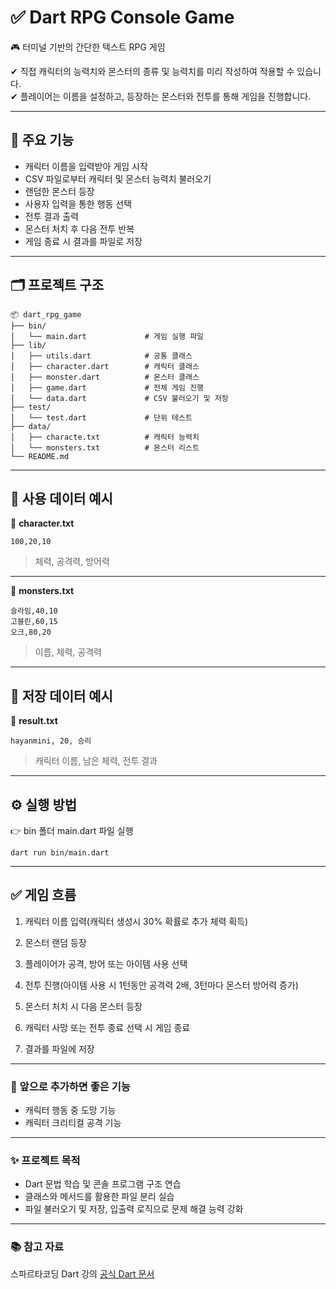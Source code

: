 # ✅ Dart RPG Console Game

🎮 터미널 기반의 간단한 텍스트 RPG 게임

✔ 직접 캐릭터의 능력치와 몬스터의 종류 및 능력치를 미리 작성하여 적용할 수 있습니다. <br>
✔ 플레이어는 이름을 설정하고, 등장하는 몬스터와 전투를 통해 게임을 진행합니다.

---

## 📌 주요 기능

- 캐릭터 이름을 입력받아 게임 시작
- CSV 파일로부터 캐릭터 및 몬스터 능력치 불러오기
- 랜덤한 몬스터 등장
- 사용자 입력을 통한 행동 선택
- 전투 결과 출력
- 몬스터 처치 후 다음 전투 반복
- 게임 종료 시 결과를 파일로 저장

---

## 🗂️ 프로젝트 구조
```
📦 dart_rpg_game
├── bin/
│   └── main.dart             # 게임 실행 파일
├── lib/
│   ├── utils.dart            # 공통 클래스
│   ├── character.dart        # 캐릭터 클래스
│   ├── monster.dart          # 몬스터 클래스
│   ├── game.dart             # 전체 게임 진행
│   └── data.dart             # CSV 불러오기 및 저장
├── test/
│   └── test.dart             # 단위 테스트
├── data/
│   ├── characte.txt          # 캐릭터 능력치
│   └── monsters.txt          # 몬스터 리스트
└── README.md
```

---

## 📄 사용 데이터 예시

📌 **character.txt**
```
100,20,10
```
> 체력, 공격력, 방어력

 ---
📌 **monsters.txt**
```
슬라임,40,10
고블린,60,15
오크,80,20
```
> 이름, 체력, 공격력

---

## 📄 저장 데이터 예시

📌 **result.txt**
```
hayanmini, 20, 승리
```
> 캐릭터 이름, 남은 체력, 전투 결과

---

## ⚙️ 실행 방법

👉 bin 폴더 main.dart 파일 실행
```
dart run bin/main.dart
```

---

## ✅ 게임 흐름

1. 캐릭터 이름 입력(캐릭터 생성시 30% 확률로 추가 체력 획득)

2. 몬스터 랜덤 등장

3. 플레이어가 공격, 방어 또는 아이템 사용 선택

4. 전투 진행(아이템 사용 시 1턴동안 공격력 2배, 3턴마다 몬스터 방어력 증가)

5. 몬스터 처치 시 다음 몬스터 등장

6. 캐릭터 사망 또는 전투 종료 선택 시 게임 종료

7. 결과를 파일에 저장

---

### 🐾 앞으로 추가하면 좋은 기능

- 캐릭터 행동 중 도망 기능
- 캐릭터 크리티컬 공격 기능

---

### ✨ 프로젝트 목적

- Dart 문법 학습 및 콘솔 프로그램 구조 연습
- 클래스와 메서드를 활용한 파일 분리 실습
- 파일 불러오기 및 저장, 입출력 로직으로 문제 해결 능력 강화

---

### 📚 참고 자료

스파르타코딩 Dart 강의
[공식 Dart 문서](https://dart.dev)
